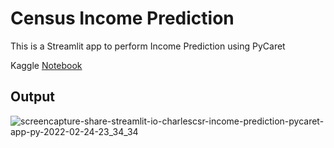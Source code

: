 # Census Income Prediction

This is a Streamlit app to perform Income Prediction using PyCaret

Kaggle [Notebook](https://www.kaggle.com/charlessamuel/census-income-prediction-using-pycaret)

## Output
![screencapture-share-streamlit-io-charlescsr-income-prediction-pycaret-app-py-2022-02-24-23_34_34](https://user-images.githubusercontent.com/51647212/155581736-90170aab-f431-4886-addb-4d96bac9a048.png)
